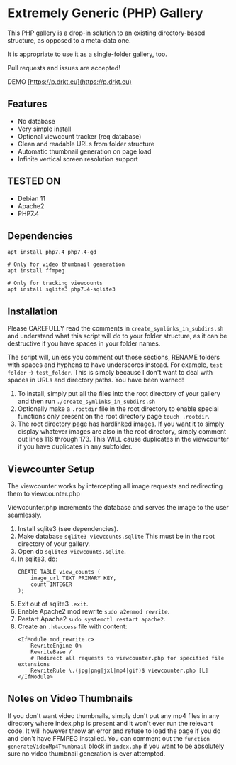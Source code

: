 # Extremely Generic (PHP) Gallery

This PHP gallery is a drop-in solution to an existing directory-based structure, as opposed to a meta-data one.

It is appropriate to use it as a single-folder gallery, too.

Pull requests and issues are accepted!

DEMO [https://p.drkt.eu](https://p.drkt.eu)

## Features
- No database
- Very simple install
- Optional viewcount tracker (req database)
- Clean and readable URLs from folder structure
- Automatic thumbnail generation on page load
- Infinite vertical screen resolution support

## TESTED ON
- Debian 11
- Apache2
- PHP7.4

## Dependencies
```
apt install php7.4 php7.4-gd

# Only for video thumbnail generation
apt install ffmpeg

# Only for tracking viewcounts
apt install sqlite3 php7.4-sqlite3
```

## Installation
Please CAREFULLY read the comments in `create_symlinks_in_subdirs.sh` and understand what this script will do to your folder structure, as it can be destructive if you have spaces in your folder names.

The script will, unless you comment out those sections, RENAME folders with spaces and hyphens to have underscores instead. For example, `test folder` -> `test_folder`. This is simply because I don't want to deal with spaces in URLs and directory paths. You have been warned!

1. To install, simply put all the files into the root directory of your gallery and then run `./create_symlinks_in_subdirs.sh`
2. Optionally make a `.rootdir` file in the root directory to enable special functions only present on the root directory page `touch .rootdir`.
3. The root directory page has hardlinked images. If you want it to simply display whatever images are also in the root directory, simply comment out lines 116 through 173. This WILL cause duplicates in the viewcounter if you have duplicates in any subfolder.

## Viewcounter Setup
The viewcounter works by intercepting all image requests and redirecting them to viewcounter.php

Viewcounter.php increments the database and serves the image to the user seamlessly.

1. Install sqlite3 (see dependencies).
2. Make database `sqlite3 viewcounts.sqlite` This must be in the root directory of your gallery.
3. Open db `sqlite3 viewcounts.sqlite`.
4. In sqlite3, do:
   ```
   CREATE TABLE view_counts (
       image_url TEXT PRIMARY KEY,
       count INTEGER
   );
   ```
5. Exit out of sqlite3 `.exit`.
6. Enable Apache2 mod rewrite `sudo a2enmod rewrite`.
7. Restart Apache2 `sudo systemctl restart apache2`.
8. Create an `.htaccess` file with content:
   ```
   <IfModule mod_rewrite.c>
       RewriteEngine On
       RewriteBase /
       # Redirect all requests to viewcounter.php for specified file extensions
       RewriteRule \.(jpg|png|jxl|mp4|gif)$ viewcounter.php [L]
   </IfModule>
   ```

## Notes on Video Thumbnails
If you don't want video thumbnails, simply don't put any mp4 files in any directory where index.php is present and it won't ever run the relevant code.
It will however throw an error and refuse to load the page if you do and don't have FFMPEG installed.
You can comment out the `function generateVideoMp4Thumbnail` block in `index.php` if you want to be absolutely sure no video thumbnail generation is ever attempted.
